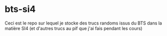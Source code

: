 # bts-si4
Ceci est le repo sur lequel je stocke des trucs randoms issus du BTS dans la matière SI4 (et d'autres trucs au pif que j'ai fais pendant les cours)
